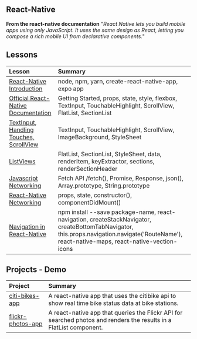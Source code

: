 ## React-Native

**From the react-native documentation** "_React Native lets you build mobile apps using only JavaScript. It uses the same design as React, letting you compose a rich mobile UI from declarative components._"

## Lessons

| Lesson | Summary |
|:------|:--------|
| [React-Native Introduction](https://github.com/C4Q/AC-iOS/blob/master/lessons/unit10/React-Native-Introduction.md) | node, npm, yarn, create-react-native-app, expo app |
| [Official React-Native Documentation](https://facebook.github.io/react-native/docs/getting-started.html) | Getting Started, props, state, style, flexbox, TextInput, TouchableHighlight, ScrollView, FlatList, SectionList |
| [TextInput, Handling Touches, ScrollView](https://github.com/C4Q/AC-iOS/blob/master/lessons/unit10/TextInput-Touches-ScrollView.md) | TextInput, TouchableHighlight, ScrollView, ImageBackground, StyleSheet  |
| [ListViews](https://github.com/C4Q/AC-iOS/blob/master/lessons/unit10/Flat-List-Section-List.md) | FlatList, SectionList, StyleSheet, data, renderItem, keyExtractor, sections, renderSectionHeader |
| [Javascript Networking](https://github.com/C4Q/AC-iOS/blob/master/lessons/unit10/Javascript-Networking.md) | Fetch API /fetch(), Promise, Response, json(), Array.prototype, String.prototype |
| [React-Native Networking](https://github.com/C4Q/AC-iOS/blob/master/lessons/unit10/React-Native-Networking.md) | props, state, constructor(), componentDidMount()|
| [Navigation in React-Native ](https://github.com/C4Q/AC-iOS/blob/master/lessons/unit10/React-Native-Navigation.md) | npm install --save package-name, react-navigation, createStackNavigator, createBottomTabNavigator, this.props.navigation.navigate('RouteName'), react-native-maps, react-native-vection-icons|


## Projects - Demo

| Project | Summary |
|:------|:------|
| [citi-bikes-app](https://github.com/C4Q/AC-iOS-React-Native-CitiBike-App) | A react-native app that uses the citibike api to show real time bike status data at bike stations. |
| [flickr-photos-app](https://github.com/C4Q/AC-iOS-React-Native-FlickrPhotosApp) | A react-native app that queries the Flickr API for searched photos and renders the results in a FlatList component.  |
